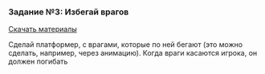 ### Задание №3: Избегай врагов

[Скачать материалы](https://github.com/UniumGames/Lessons/blob/master/17/03.%20Избегай%20врагов/ДЗ.ZIP)

Сделай платформер, с врагами, которые по ней бегают (это можно сделать, например, через анимацию). Когда враги касаются игрока, он должен погибать